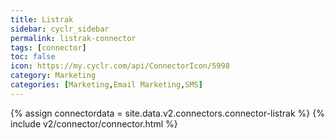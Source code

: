 ```yaml
---
title: Listrak
sidebar: cyclr_sidebar
permalink: listrak-connector
tags: [connector]
toc: false
icon: https://my.cyclr.com/api/ConnectorIcon/5998
category: Marketing
categories: [Marketing,Email Marketing,SMS]
---
```

{% assign connectordata = site.data.v2.connectors.connector-listrak %}
{% include v2/connector/connector.html %}	
